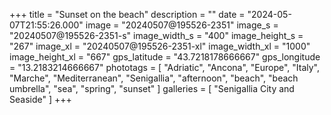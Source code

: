 +++
title = "Sunset on the beach"
description = ""
date = "2024-05-07T21:55:26.000"
image = "20240507@195526-2351"
image_s = "20240507@195526-2351-s"
image_width_s = "400"
image_height_s = "267"
image_xl = "20240507@195526-2351-xl"
image_width_xl = "1000"
image_height_xl = "667"
gps_latitude = "43.7218178666667"
gps_longitude = "13.2183214666667"
phototags = [ "Adriatic", "Ancona", "Europe", "Italy", "Marche", "Mediterranean", "Senigallia", "afternoon", "beach", "beach umbrella", "sea", "spring", "sunset" ]
galleries = [ "Senigallia City and Seaside" ]
+++
